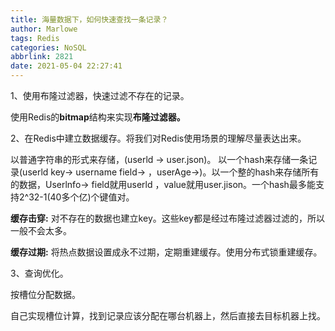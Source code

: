 ```yaml
---
title: 海量数据下，如何快速查找一条记录？
author: Marlowe
tags: Redis
categories: NoSQL
abbrlink: 2821
date: 2021-05-04 22:27:41
---
```


<!--more-->

1、使用布隆过滤器，快速过滤不存在的记录。

使用Redis的**bitmap**结构来实现**布隆过滤器。**

2、在Redis中建立数据缓存。将我们对Redis使用场景的理解尽量表达出来。

以普通字符串的形式来存储，(userld -> user.json)。 以一个hash来存储一条记录(userld key-> username field-> ，userAge->)。以一个整的hash来存储所有的数据，Userlnfo-> field就用userld ，value就用user.jison。一个hash最多能支持2^32-1(40多个亿)个键值对。

**缓存击穿:** 对不存在的数据也建立key。这些key都是经过布隆过滤器过滤的，所以一般不会太多。

**缓存过期:** 将热点数据设置成永不过期，定期重建缓存。使用分布式锁重建缓存。

3、查询优化。

按槽位分配数据。

自己实现槽位计算，找到记录应该分配在哪台机器上，然后直接去目标机器上找。
